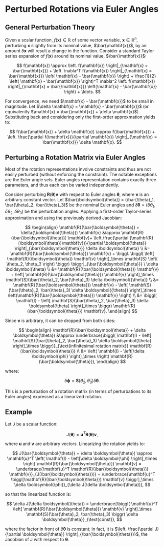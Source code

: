 # Perturbed Rotations via Euler Angles

## General Perturbation Theory

Given a scalar function, $f(\mathbf{x}) \in \mathbb{R}$ of some vector variable, $\mathbf{x} \in \mathbb{R}^n$, perturbing $\mathbf{x}$ slightly from its nominal value, $\bar{\mathbf{x}}$, by an amount $\delta \mathbf{x}$ will result a change in the function. Consider a standard Taylor series expansion of $f(\mathbf{x})$ around its nominal value, $\bar{\mathbf{x}}$:

$$
f(\mathbf{x}) \approx \left. f(\mathbf{x}) \right|_{\mathbf{x} = \bar{\mathbf{x}}} + \left. \nabla^T f(\mathbf{x}) \right|_{\mathbf{x} = \bar{\mathbf{x}}} \left( \mathbf{x} - \bar{\mathbf{x}} \right) + \frac{1}{2} \left( \mathbf{x} - \bar{\mathbf{x}} \right)^T \nabla^2 \left. f(\mathbf{x}) \right|_{\mathbf{x} = \bar{\mathbf{x}}} \left(\mathbf{x} - \bar{\mathbf{x}} \right) + \ldots.
$$

For convergence, we need $\mathbf{x} - \bar{\mathbf{x}}$ to be small in magnitude. Let $\delta \mathbf{x} = \mathbf{x} - \bar{\mathbf{x}}$ (or equivalently $\mathbf{x} = \bar{\mathbf{x}} + \delta \mathbf{x}$). Substituting back and considering only the first-order approxmation yields to:

$$
f(\bar{\mathbf{x}} + \delta \mathbf{x}) \approx f(\bar{\mathbf{x}}) + \left. \frac{\partial f(\mathbf{x})}{\partial \mathbf{x}} \right|_{\mathbf{x} = \bar{\mathbf{x}}} \delta \mathbf{x}.
$$

## Perturbing a Rotation Matrix via Euler Angles

Most of the rotation representations involve constraints and thus are not easily perturbed (without enforcing the constraint). The notable exceptions are the Euler angle sets. Euler angles representation contains exactly three parameters, and thus each can be varied independently.

Consider perturbing $\mathbf{R}(\boldsymbol{\theta}) \mathbf{v}$ with respect to Euler angles $\boldsymbol{\theta}$, where $\mathbf{v}$ is an arbitrary constant vector. Let $\bar{\boldsymbol{\theta}} = (\bar{\theta}_1, \bar{\theta}_2. \bar{\theta}_3)$ be the nominal Euler angles and $\delta \boldsymbol{\theta} = \left(\delta \theta_1, \delta \theta_2, \delta \theta_3 \right)$ be the perturbation angles. Applying a first-order Taylor-series approximation and using the previously derived Jacobian:

$$
\begin{align}
\mathbf{R}(\bar{\boldsymbol{\theta}} + \delta{\boldsymbol{\theta}}) \mathbf{v} &\approx
\mathbf{R}(\bar{\boldsymbol{\theta}}) \mathbf{v}+
\left.\frac{\partial (\mathbf{R}(\boldsymbol{\theta})\mathbf{v})}{\partial \boldsymbol{\theta}} \right|_{\bar{\boldsymbol{\theta}}} \delta \boldsymbol{\theta} \\
&= \mathbf{R}(\bar{\boldsymbol{\theta}}) \mathbf{v} +
\biggl. \biggl( \left[ \mathbf{R}(\boldsymbol{\theta}) \mathbf{v} \right]_\times \mathbf{S} \left( \theta_2, \theta_3 \right) \biggr) \biggr|_{\bar{\boldsymbol{\theta}}} \ \delta \boldsymbol{\theta} \\
&= \mathbf{R}(\bar{\boldsymbol{\theta}}) \mathbf{v} + \left[ \mathbf{R}(\bar{\boldsymbol{\theta}}) \mathbf{v} \right]_\times \mathbf{S}(\bar{\theta}_2, \bar{\theta}_3) \delta \boldsymbol{{\theta}} \\
&= \mathbf{R}(\bar{\boldsymbol{\theta}}) \mathbf{v} - \left[ \mathbf{S}(\bar{\theta}_2, \bar{\theta}_3) \delta \boldsymbol{{\theta}} \right]_\times \left(\mathbf{R}(\bar{\boldsymbol{\theta}}) \mathbf{v} \right) \\
&= \biggl( \mathbf{I} - \left[ \mathbf{S}(\bar{\theta}_2, \bar{\theta}_3) \delta \boldsymbol{\theta} \right]_\times \biggr) \mathbf{R}(\bar{\boldsymbol{\theta}}) \mathbf{v}.
\end{align}
$$

Since $\mathbf{v}$ is arbitrary, it can be dropped from both sides:

$$
\begin{align}
\mathbf{R}(\bar{\boldsymbol{\theta}} + \delta \boldsymbol{\theta}) &\approx \underbrace{\biggl( \mathbf{I} - \left[ \mathbf{S}(\bar{\theta}_2, \bar{\theta}_3) \delta \boldsymbol{\theta} \right]_\times \biggr)}_{\text{infinitesimal rotation matrix}} \mathbf{R}(\bar{\boldsymbol{\theta}}) \\
&= \left( \mathbf{I} - \left[\delta \boldsymbol{\phi} \right]_\times \right) \mathbf{R}(\bar{\boldsymbol{\theta}}),
\end{align}
$$

where:

$$
\delta \boldsymbol{\phi} = \mathbf{S}(\bar{\theta}_2, \bar{\theta}_3) \delta \boldsymbol{\theta}.
$$

This is a perturbation of a rotation matrix (in terms of perturbations to its Euler angles) expressed as a linearized rotation.

## Example

Let $J$ be a scalar function:

$$
J(\boldsymbol{\theta}) = \mathbf{u}^T \mathbf{R}(\boldsymbol{\theta}) \mathbf{v},
$$

where $\mathbf{u}$ and $\mathbf{v}$ are arbitrary vectors. Linearizing the rotation yields to:

$$
J(\bar{\boldsymbol{\theta}} + \delta \boldsymbol{\theta}) \approx
\mathbf{u}^T \left( \mathbf{I} - \left[\delta \boldsymbol{\phi} \right]_\times \right) \mathbf{R}(\bar{\boldsymbol{\theta}}) \mathbf{v} = 
\underbrace{\mathbf{u}^T \mathbf{R}(\bar{\boldsymbol{\theta}}) \mathbf{v}}_{J(\bar{\boldsymbol{\theta}})} + \underbrace{\mathbf{u}^T \biggl[\mathbf{R}(\bar{\boldsymbol{\theta}}) \mathbf{v} \biggr]_\times \delta \boldsymbol{\phi}}_{\delta J(\delta \boldsymbol{\theta})},
$$

so that the linearized function is:

$$
\delta J(\delta \boldsymbol{\theta}) =
\underbrace{\biggl( \mathbf{u}^T \left[ \mathbf{R}(\bar{\boldsymbol{\theta}}) \mathbf{v} \right]_\times \mathbf{S}(\bar{\theta}_2, \bar{\theta}_3) \biggr) \delta \boldsymbol{\theta}}_{\text{const}},
$$

where the factor in front of $\delta \boldsymbol{\theta}$ is constant; in fact, it is $\left. \frac{\partial J}{\partial \boldsymbol{\theta}} \right|_{\bar{\boldsymbol{\theta}}}$, the Jacobian of J with respect to $\boldsymbol{\theta}$.
